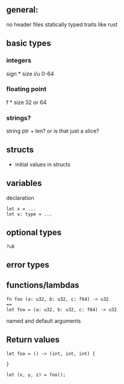 ## general:
no header files
statically typed
traits like rust

## basic types

### integers
sign * size
i/u    0-64

### floating point
f * size
    32 or 64

### strings?
string
ptr + len?
or is that just a slice?

## structs
- initial values in structs

## variables
declaration
```
let x = ...
let x: type = ...
```

## optional types
`?u8`

## error types

## functions/lambdas
```
fn foo (a: u32, b: u32, c: f64) -> u32
==
let foo = (a: u32, b: u32, c: f64) -> u32
```

named and default arguments

## Return values
```
let foo = () -> (int, int, int) {

}

let (x, y, z) = foo();
```
